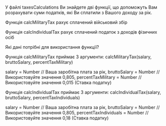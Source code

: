 

У файлі taxesCalculations Ви знайдете дві функції, що допоможуть Вам розрахувати суми податків, які Ви сплатили з Вашого доходу за рік.

Функція calcMilitaryTax рахує сплачений військовий збір

Функція calcIndividualTax рахує сплачений податок з доходів фізичних осіб

Які дані потрібні для використання функції?

Функція calcMilitaryTax приймає 3 аргументи: calcMilitaryTax(salary, bruttoSalary, percentTaxMilitary)

salary = Number // Ваша заробітна плата за рік, 
bruttoSalary = Number // Використовуйте значення 0,805,
percentTaxMilitary = Number // Використовуйте значення 0,015 (Ставка податку)

Функція calcIndividualTax  приймає 3 аргументи: calcIndividualTax(salary, bruttoSalary, percentTaxIndividuals)

salary = Number // Ваша заробітна плата за рік, 
bruttoSalary = Number // Використовуйте значення 0,805,
percentTaxIndividuals = Number // Використовуйте значення 0,18 (Ставка податку)
